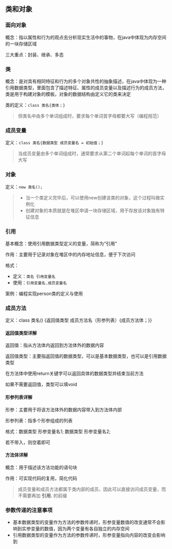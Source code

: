 ## 类和对象

### 面向对象

概念：指以属性和行为的观点去分析现实生活中的事物，在java中体现为内存空间的一块存储区域

三大重点：封装、继承、多态

### 类

概念：是对具有相同特征和行为的多个对象共性的抽象描述，在java中体现为一种引用数据类型，里面包含了描述特征、属性的成员变量以及描述行为的成员方法，类是用于构建对象的模板，对象的数据结构由定义它的类来决定

类的定义：`class 类名{类体；}`

> 但类名中由多个单词组成时，要求每个单词首字母都要大写（编程规范）

### 成员变量

定义：`class 类名{数据类型 成员变量名 = 初始值；}`

> 当成员变量由多个单词组成时，通常要求从第二个单词起每个单词的首字母大写

### 对象

定义：`new 类名();`

> - 当一个类定义完毕后，可以使用new创建该类的对象，这个过程叫做实例化
> - 创建对象的本质就是在堆区申请一块存储区域，用于存放该对象独有特征信息

### 引用

基本概念：使用引用数据类型定义的变量，简称为“引用”

作用：主要用于记录对象在堆区中的内存地址信息，便于下次访问

格式：

- 定义：`类名 引用变量名`
- 使用：`引用变量名.成员变量名`

案例：编程实现person类的定义与使用

### 成员方法

定义：class 类名() {返回值类型 成员方法名（形参列表）{成员方法体；}}

#### 返回值类型详解

返回值：指从方法体内返回到方法体外的数据内容

返回值类型：主要指返回值的数据类型，可以是基本数据类型，也可以是引用数据类型

在方法体中使用return关键字可以返回具体的数据类型并结束当前方法

如果不需要返回值，类型可以填void

#### 形参列表详解

形参：主要用于将该方法体外的数据内容带入到方法体内部

形参列表：指多个形参组成的列表

格式：数据类型 形参变量名1; 数据类型 形参变量名2;

若不带入，则空着即可

#### 方法体详解

概念：用于描述该方法功能的语句块

作用：可实现代码的复用，简化代码

> 成员变量和成员方法都属于类内部的成员，因此可以直接访问成员变量，而不需要再加 **引用.** 的前缀

### 参数传递的注意事项

- 基本数据类型的变量作为方法的参数传递时，形参变量数值的改变通常不会影响到实参变量的数值，因为两个变量有各自独立的内存空间
- 引用数据类型的变量作为方法的参数传递时，形参变量指向内容的改变会影响到